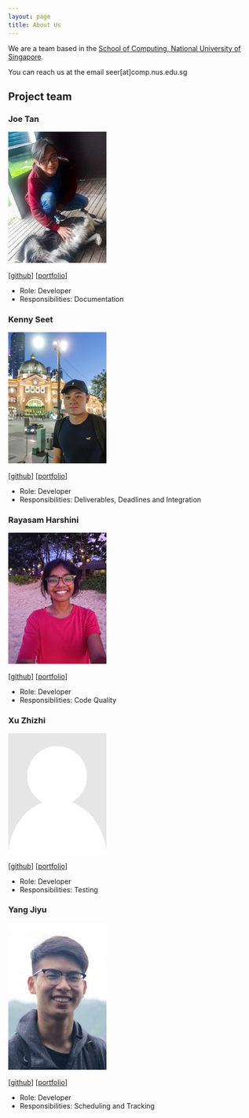 ```yaml
---
layout: page
title: About Us
---
```


We are a team based in the [School of Computing, National University of Singapore](http://www.comp.nus.edu.sg).

You can reach us at the email seer[at]comp.nus.edu.sg

## Project team

### Joe Tan

<img src="images/tjwjoe.png" width="200px">

[[github](http://github.com/tjwjoe)] [[portfolio](team/tjwjoe.md)]


* Role: Developer
* Responsibilities: Documentation

### Kenny Seet

<img src="images/kswk.png" width="200px">

[[github](https://github.com/kswk)] [[portfolio](team/kswk.md)]

* Role: Developer
* Responsibilities: Deliverables, Deadlines and Integration

### Rayasam Harshini

<img src="images/rayasamhr.png" width="200px">

[[github](http://github.com/rayasamhr)] [[portfolio](team/rayasamhr.md)]

* Role: Developer
* Responsibilities: Code Quality

### Xu Zhizhi

<img src="images/zhizhizhizhizhi.png" width="200px">

[[github](http://github.com/zhizhizhizhizhi)] [[portfolio](team/zhizhizhizhizhi.md)]

* Role: Developer
* Responsibilities: Testing

### Yang Jiyu

<img src="images/yangjiyu98.png" width="200px">

[[github](http://github.com/yangjiyu98)] [[portfolio](team/yangjiyu98.md)]

* Role: Developer
* Responsibilities: Scheduling and Tracking
